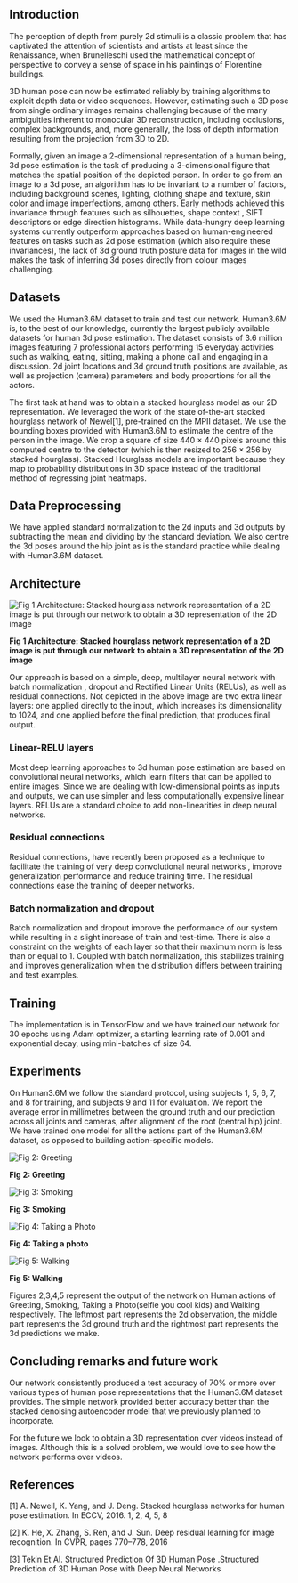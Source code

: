 ## Introduction

The perception of depth from purely 2d stimuli is a classic problem that has captivated the attention of scientists and artists at least since the Renaissance, when Brunelleschi used the mathematical concept of perspective to convey a sense of space in his paintings of Florentine buildings. 

3D human pose can now be estimated reliably by training algorithms to exploit depth data or video sequences. However, estimating such a 3D pose from single ordinary images remains challenging because of the many ambiguities inherent to monocular 3D reconstruction, including occlusions, complex backgrounds, and, more generally, the loss of depth information resulting from the projection from 3D to 2D.

Formally, given an image a 2-dimensional representation of a human being, 3d pose estimation is the task of producing a 3-dimensional figure that matches the spatial position of the depicted person. In order to go from an image to a 3d pose, an algorithm has to be invariant to a number of factors, including background scenes, lighting, clothing shape and texture, skin color and image imperfections, among others. Early methods achieved this invariance through features such as silhouettes, shape context , SIFT descriptors or edge direction histograms. While data-hungry deep learning systems currently outperform approaches based on human-engineered features on tasks such as 2d pose estimation (which also require these invariances), the lack of 3d ground truth posture data for images in the wild makes the task of inferring 3d poses directly from colour images challenging.

## Datasets

We used the Human3.6M dataset to train and test our network. Human3.6M is, to the best of our knowledge, currently the largest publicly available datasets for human 3d pose estimation. The dataset consists of 3.6 million images featuring 7 professional actors performing 15 everyday activities such as walking, eating, sitting, making a phone call and engaging in a discussion. 2d joint locations and 3d ground truth positions are available, as well as projection (camera) parameters and body proportions for all the actors.

The first task at hand was to obtain a stacked hourglass model as our 2D representation. We leveraged the work of the state of-the-art stacked hourglass network of Newel[1], pre-trained on the MPII dataset. We use the bounding boxes provided with Human3.6M to estimate the centre of the person in the image. We crop a square of size 440 × 440 pixels around this computed centre to the detector (which is then resized to 256 × 256 by stacked hourglass). Stacked Hourglass models are important because they map to probability distributions in 3D space instead of the traditional method of regressing joint heatmaps.

## Data Preprocessing

We have applied standard normalization to the 2d inputs and 3d outputs by subtracting the mean and dividing by the standard deviation. We also centre the 3d poses around the hip joint as is the standard practice while dealing with Human3.6M dataset.

## Architecture


![Fig 1 Architecture: Stacked hourglass network representation of a 2D image is put through our network to obtain a 3D representation of the 2D image](https://i.imgur.com/YOfU2Gz.jpg)

**Fig 1 Architecture: Stacked hourglass network representation of a 2D image is put through our network to obtain a 3D representation of the 2D image**

Our approach is based on a simple, deep, multilayer neural network with batch normalization , dropout and Rectified Linear Units (RELUs), as well as residual connections. Not depicted in the above image are two extra linear layers: one applied directly to the input, which increases its dimensionality to 1024, and one applied before the final prediction, that produces final output.

### Linear-RELU layers 
Most deep learning approaches to 3d human pose estimation are based on convolutional neural networks, which learn filters that can be applied to entire images. Since we are dealing with low-dimensional points as inputs and outputs, we can use simpler and less computationally expensive linear layers. RELUs are a standard choice to add non-linearities in deep neural networks.

### Residual connections 
Residual connections, have recently been proposed as a technique to facilitate the training of very deep convolutional neural networks , improve generalization performance and reduce training time. The residual connections ease the training of deeper networks. 

### Batch normalization and dropout
Batch normalization and dropout improve the performance of our system while resulting in a slight increase of train and test-time. There is also a constraint on the weights of each layer so that their maximum norm is less than or equal to 1. Coupled with batch normalization, this stabilizes training and improves generalization when the distribution differs between training and test examples. 

## Training 

The implementation is in TensorFlow and we have trained our network for 30 epochs using Adam optimizer, a starting learning rate of 0.001 and exponential decay, using mini-batches of size 64. 

## Experiments

On Human3.6M we follow the standard protocol, using subjects 1, 5, 6, 7, and 8 for training, and subjects 9 and 11 for evaluation. We report the average error in millimetres between the ground truth and our prediction across all joints and cameras, after alignment of the root (central hip) joint. We have trained one model for all the actions part of the Human3.6M dataset, as opposed to building action-specific models.


![Fig 2: Greeting](https://i.imgur.com/ol9vpgM.jpg)

**Fig 2: Greeting**


![Fig 3: Smoking](https://i.imgur.com/61jLWuS.jpg)

**Fig 3: Smoking**


![Fig 4: Taking a Photo](https://i.imgur.com/blgYgnq.jpg)

**Fig 4: Taking a photo**

![Fig 5: Walking](https://i.imgur.com/w6rwAqa.jpg)

**Fig 5: Walking**

Figures 2,3,4,5 represent the output of the network on Human actions of Greeting, Smoking, Taking a Photo(selfie you cool kids) and Walking respectively.  The leftmost part represents the 2d observation, the middle part represents the 3d ground truth and the rightmost part represents the 3d predictions we make.

## Concluding remarks and future work
Our network consistently produced a test accuracy of 70% or more over various types of human pose representations that the Human3.6M dataset provides. The simple network provided better  accuracy better than the stacked denoising autoencoder model that we previously planned to incorporate. 

For the future we look to obtain a 3D representation over videos instead of images. Although this is a solved problem, we would love to see how the network performs over videos.


## References
[1] A. Newell, K. Yang, and J. Deng. Stacked hourglass networks for human pose estimation. In ECCV, 2016. 1, 2, 4, 5, 8

[2] K. He, X. Zhang, S. Ren, and J. Sun. Deep residual learning for image recognition. In CVPR, pages 770–778, 2016

[3] Tekin Et Al. Structured Prediction Of 3D Human Pose .Structured Prediction of 3D Human Pose with Deep Neural Networks
